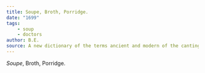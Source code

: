 ```yaml
---
title: Soupe, Broth, Porridge.
date: "1699"
tags:
    - soup
    - doctors
author: B.E.
source: A new dictionary of the terms ancient and modern of the canting crew
---
```


<em><span class="quotationKeyword">Soupe</span></em>, Broth, Porridge.
